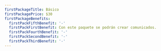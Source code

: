 ```yaml
---
firstPackageTitle: Básico
firstPackagePrice: $30
firstPackageBenefits:
  firstPackFifthBenefit: '-'
  firstPackFirstBenefit: Con este paquete se podrán crear comunicados.
  firstPackFourthBenefit: '-'
  firstPackSecondBenefit: '-'
  firstPackThirdBenefit: '-'
---
```



